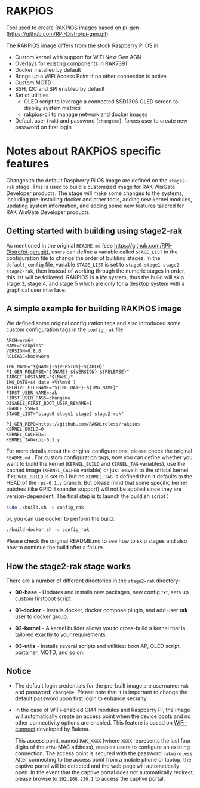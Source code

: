 # RAKPiOS

Tool used to create RAKPiOS images based on pi-gen (https://github.com/RPI-Distro/pi-gen.git).

The RAKPiOS image differs from the stock Raspberry Pi OS in:

* Custom kernel with support for WiFi Next Gen AGN
* Overlays for existing components in RAK7391
* Docker installed by default
* Brings up a WiFi Access Point if no other connection is active
* Custom MOTD
* SSH, I2C and SPI enabled by default
* Set of utilities
  * OLED script to leverage a connected SSD1306 OLED screen to display system metrics
  * rakpios-cli to manage network and docker images
* Default user (`rak`) and password (`changeme`), forces user to create new password on first login

# Notes about RAKPiOS specific features

Changes to the default Raspberry Pi OS image are defined on the `stage2-rak` stage. This is used to build a customized image for RAK WisGate Developer products. The stage will make some changes to the systems, including pre-installing docker and other tools, adding new kernel modules, updating system information, and adding some new features tailored for RAK WisGate Developer products.

## Getting started with building using stage2-rak

As mentioned in the original `README.md` (see https://github.com/RPI-Distro/pi-gen.git), users can define a variable called `STAGE_LIST` in the configuration file to change the order of building stages. In the `default_config` file, variable `STAGE_LIST` is set to `stage0 stage1 stage2 stage2-rak`, then instead of working through the numeric stages in order, this list will be followed. 
RAKPiOS is a *lite* system, thus the build will skip stage 3, stage 4, and stage 5 which are only for a desktop system with a graphical user interface.

## A simple example for building RAKPiOS image

We defined some original configuration tags and also introduced some custom configuration tags in the `config_rak` file.

```
ARCH=arm64
NAME="rakpios"
VERSION=0.8.0
RELEASE=bookworm

IMG_NAME="${NAME}-${VERSION}-${ARCH}"
PI_GEN_RELEASE="${NAME}-${VERSION}-${RELEASE}"
TARGET_HOSTNAME="${NAME}"
IMG_DATE=$( date +%Y%m%d )
ARCHIVE_FILENAME="${IMG_DATE}-${IMG_NAME}"
FIRST_USER_NAME=rak
FIRST_USER_PASS=changeme
DISABLE_FIRST_BOOT_USER_RENAME=1
ENABLE_SSH=1
STAGE_LIST="stage0 stage1 stage2 stage2-rak"

PI_GEN_REPO=https://github.com/RAKWireless/rakpios
KERNEL_BUILD=0
KERNEL_CACHED=1
KERNEL_TAG=rpi-6.1.y

```

For more details about the original configurations, please check the original `README.md` . For custom configuration tags, now you can define whether you want to build the kernel (`KERNEL_BUILD` and `KERNEL_TAG` variables), use the cached image (`KERNEL_CACHED` variable) or just leave it to the official kernel. 
If `KERNEL_BUILD` is set to 1 but no `KERNEL_TAG` is defined then it defaults to the HEAD of the `rpi-6.1.y` branch. But please mind that some specific kernel patches (like GPIO Expander support) will not be applied since they are version-dependent.
The final step is to launch the build.sh script：

```bash
sudo ./build.sh -c config_rak
```

or, you can use docker to perform the build:

```bash
./build-docker.sh -c config_rak
```

Please check the original README.md to see how to skip stages and also how to continue the build after a failure.

## How the stage2-rak stage works

There are a number of different directories in the `stage2-rak` directory:

- **00-base** - Updates and installs new packages, new config.txt, sets up custom firstboot script
  
- **01-docker** - Installs docker, docker compose plugin, and add user **rak** user to docker group.
  
- **02-kernel** - A kernel builder allows you to cross-build a kernel that is tailored exactly to your requirements.
  
- **03-utils** - Installs several scripts and utilities: boot AP, OLED script, portainer, MOTD, and so on.   

## Notice

- The default login credentials for the pre-built image are username: `rak` and password: `changeme`. Please note that it is important to change the default password upon first login to enhance security.
  
- In the case of WiFi-enabled CM4 modules and Raspberry Pi, the image will automatically create an access point when the device boots and no other connectivity options are enabled. This feature is based on [WiFi-connect](https://github.com/balena-os/wifi-connect) developed by Balena.
  
  This access point, named `RAK_XXXX` (where `XXXX` represents the last four digits of the `eth0` MAC address), enables users to configure an existing connection. The access point is secured with the password `rakwireless`. After connecting to the access point from a mobile phone or laptop, the captive portal will be detected and the web page will automatically open. In the event that the captive portal does not automatically redirect, please browse to `192.168.230.1` to access the captive portal.
